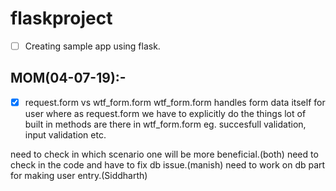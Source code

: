# flaskproject
- [ ] Creating sample app using flask.
## MOM(04-07-19):-
- [X] request.form vs wtf_form.form
wtf_form.form handles form data itself for user where as request.form we have to explicitly do the things
lot of built in methods are there in wtf_form.form eg. succesfull validation, input validation etc.

need to check in which scenario one will be more beneficial.(both)
need to check in the code and have to fix db issue.(manish)
need to work on db part for making user entry.(Siddharth) 
